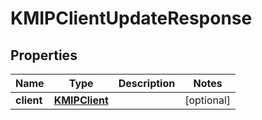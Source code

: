 

# KMIPClientUpdateResponse

## Properties

Name | Type | Description | Notes
------------ | ------------- | ------------- | -------------
**client** | [**KMIPClient**](KMIPClient.md) |  |  [optional]



